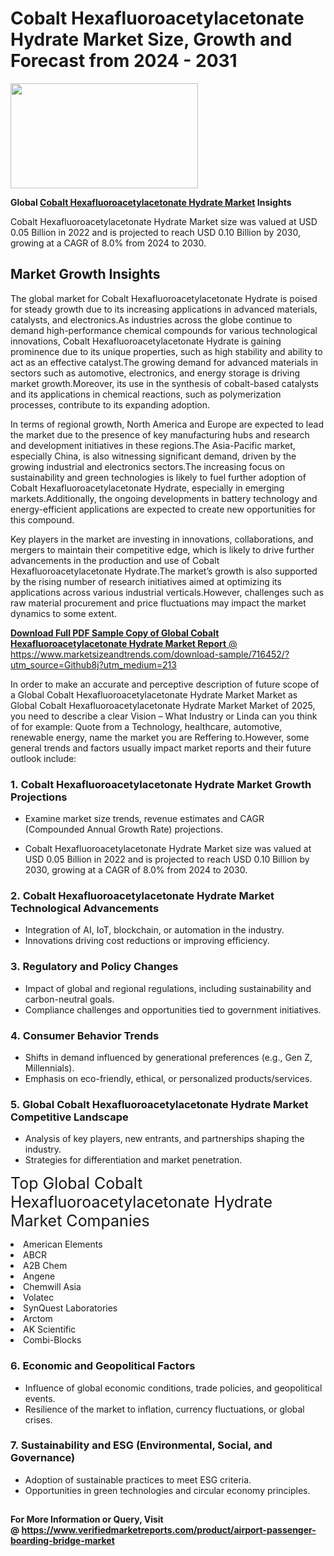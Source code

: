 <H1>Cobalt Hexafluoroacetylacetonate Hydrate Market Size, Growth and Forecast from 2024 - 2031</H1><img class="aligncenter size-medium wp-image-584254" src="https://thirdeyenews.in/wp-content/uploads/2024/09/Global-Market-Research-300x168.jpeg" alt="" width="300" height="168" /><p><strong>Global&nbsp;<a href="https://www.marketsizeandtrends.com/download-sample/716452/?utm_source=Github8j?utm_medium=213">Cobalt Hexafluoroacetylacetonate Hydrate Market</a> Insights</strong></p><p>Cobalt Hexafluoroacetylacetonate Hydrate Market size was valued at USD 0.05 Billion in 2022 and is projected to reach USD 0.10 Billion by 2030, growing at a CAGR of 8.0% from 2024 to 2030.</p><p><h2>Market Growth Insights</h2> <p>The global market for Cobalt Hexafluoroacetylacetonate Hydrate is poised for steady growth due to its increasing applications in advanced materials, catalysts, and electronics.As industries across the globe continue to demand high-performance chemical compounds for various technological innovations, Cobalt Hexafluoroacetylacetonate Hydrate is gaining prominence due to its unique properties, such as high stability and ability to act as an effective catalyst.The growing demand for advanced materials in sectors such as automotive, electronics, and energy storage is driving market growth.Moreover, its use in the synthesis of cobalt-based catalysts and its applications in chemical reactions, such as polymerization processes, contribute to its expanding adoption.</p> <p><a href="#"></a></p> <p>In terms of regional growth, North America and Europe are expected to lead the market due to the presence of key manufacturing hubs and research and development initiatives in these regions.The Asia-Pacific market, especially China, is also witnessing significant demand, driven by the growing industrial and electronics sectors.The increasing focus on sustainability and green technologies is likely to fuel further adoption of Cobalt Hexafluoroacetylacetonate Hydrate, especially in emerging markets.Additionally, the ongoing developments in battery technology and energy-efficient applications are expected to create new opportunities for this compound.</p> <p>Key players in the market are investing in innovations, collaborations, and mergers to maintain their competitive edge, which is likely to drive further advancements in the production and use of Cobalt Hexafluoroacetylacetonate Hydrate.The market’s growth is also supported by the rising number of research initiatives aimed at optimizing its applications across various industrial verticals.However, challenges such as raw material procurement and price fluctuations may impact the market dynamics to some extent.</p> <p><a href="#"></p><p><span class=""><strong>Download Full PDF Sample Copy of Global Cobalt Hexafluoroacetylacetonate Hydrate Market Report</strong> @ <a href="https://www.marketsizeandtrends.com/download-sample/716452/?utm_source=Github8j?utm_medium=213" target="_blank">https://www.marketsizeandtrends.com/download-sample/716452/?utm_source=Github8j?utm_medium=213</a></span></p><p>In order to make an accurate and perceptive description of future scope of a Global&nbsp;Cobalt Hexafluoroacetylacetonate Hydrate Market Market as Global&nbsp;Cobalt Hexafluoroacetylacetonate Hydrate Market Market of 2025, you need to describe a clear Vision &ndash; What Industry or Linda can you think of for example: Quote from a Technology, healthcare, automotive, renewable energy, name the market you are Reffering to.However, some general trends and factors usually impact market reports and their future outlook include:</p><h3>1.&nbsp;<strong>Cobalt Hexafluoroacetylacetonate Hydrate Market Growth Projections</strong></h3><ul><li>Examine market size trends, revenue estimates and CAGR (Compounded Annual Growth Rate) projections.</li><li><p>Cobalt Hexafluoroacetylacetonate Hydrate Market size was valued at USD 0.05 Billion in 2022 and is projected to reach USD 0.10 Billion by 2030, growing at a CAGR of 8.0% from 2024 to 2030.</p></li></ul><h3>2.&nbsp;<strong>Cobalt Hexafluoroacetylacetonate Hydrate Market Technological Advancements</strong></h3><ul><li>Integration of AI, IoT, blockchain, or automation in the industry.</li><li>Innovations driving cost reductions or improving efficiency.</li></ul><h3>3.&nbsp;<strong>Regulatory and Policy Changes</strong></h3><ul><li>Impact of global and regional regulations, including sustainability and carbon-neutral goals.</li><li>Compliance challenges and opportunities tied to government initiatives.</li></ul><h3>4.&nbsp;<strong>Consumer Behavior Trends</strong></h3><ul><li>Shifts in demand influenced by generational preferences (e.g., Gen Z, Millennials).</li><li>Emphasis on eco-friendly, ethical, or personalized products/services.</li></ul><h3>5.&nbsp;<strong>Global Cobalt Hexafluoroacetylacetonate Hydrate Market Competitive Landscape</strong></h3><ul><li>Analysis of key players, new entrants, and partnerships shaping the industry.</li><li>Strategies for differentiation and market penetration.</li></ul><p data-pm-slice="1 1 []"><span style="color: inherit; font-family: inherit; font-size: 25px;">Top Global Cobalt Hexafluoroacetylacetonate Hydrate Market Companies</span></p><div class="" data-test-id=""><p><li>American Elements</li><li> ABCR</li><li> A2B Chem</li><li> Angene</li><li> Chemwill Asia</li><li> Volatec</li><li> SynQuest Laboratories</li><li> Arctom</li><li> AK Scientific</li><li> Combi-Blocks</li></p></div><h3>6.&nbsp;<strong>Economic and Geopolitical Factors</strong></h3><ul><li>Influence of global economic conditions, trade policies, and geopolitical events.</li><li>Resilience of the market to inflation, currency fluctuations, or global crises.</li></ul><h3>7.&nbsp;<strong>Sustainability and ESG (Environmental, Social, and Governance)</strong></h3><ul><li>Adoption of sustainable practices to meet ESG criteria.</li><li>Opportunities in green technologies and circular economy principles.</li></ul><h2><strong style="font-size: 14px;">For More Information or Query, Visit @&nbsp;</strong><a style="background-color: #ffffff; font-size: 14px;" href="https://www.marketsizeandtrends.com/report/cobalt-hexafluoroacetylacetonate-hydrate-market/" target="_blank">https://www.verifiedmarketreports.com/product/airport-passenger-boarding-bridge-market</a></h2>